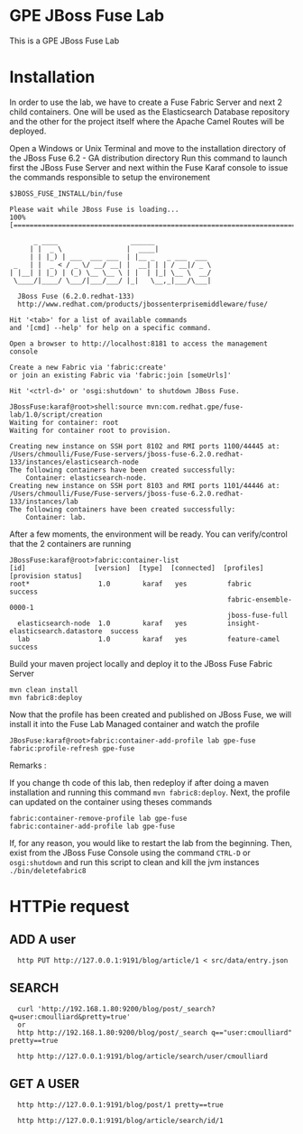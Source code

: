 # GPE JBoss Fuse Lab

This is a GPE JBoss Fuse Lab

# Installation

In order to use the lab, we have to create a Fuse Fabric Server and next 2 child containers. One will be used as the Elasticsearch Database
repository and the other for the project itself where the Apache Camel Routes will be deployed.

Open a Windows or Unix Terminal and move to the installation directory of the JBoss Fuse 6.2 - GA distribution directory
Run this command to launch first the JBoss Fuse Server and next within the Fuse Karaf console to issue the commands responsible to setup the environement

````
$JBOSS_FUSE_INSTALL/bin/fuse

Please wait while JBoss Fuse is loading...
100% [========================================================================]

      _ ____                  ______
     | |  _ \                |  ____|
     | | |_) | ___  ___ ___  | |__ _   _ ___  ___
 _   | |  _ < / _ \/ __/ __| |  __| | | / __|/ _ \
| |__| | |_) | (_) \__ \__ \ | |  | |_| \__ \  __/
 \____/|____/ \___/|___/___/ |_|   \__,_|___/\___|

  JBoss Fuse (6.2.0.redhat-133)
  http://www.redhat.com/products/jbossenterprisemiddleware/fuse/

Hit '<tab>' for a list of available commands
and '[cmd] --help' for help on a specific command.

Open a browser to http://localhost:8181 to access the management console

Create a new Fabric via 'fabric:create'
or join an existing Fabric via 'fabric:join [someUrls]'

Hit '<ctrl-d>' or 'osgi:shutdown' to shutdown JBoss Fuse.

JBossFuse:karaf@root>shell:source mvn:com.redhat.gpe/fuse-lab/1.0/script/creation
Waiting for container: root
Waiting for container root to provision.

Creating new instance on SSH port 8102 and RMI ports 1100/44445 at: /Users/chmoulli/Fuse/Fuse-servers/jboss-fuse-6.2.0.redhat-133/instances/elasticsearch-node
The following containers have been created successfully:
	Container: elasticsearch-node.
Creating new instance on SSH port 8103 and RMI ports 1101/44446 at: /Users/chmoulli/Fuse/Fuse-servers/jboss-fuse-6.2.0.redhat-133/instances/lab
The following containers have been created successfully:
	Container: lab.
````

After a few moments, the environment will be ready. You can verify/control that the 2 containers are running

```
JBossFuse:karaf@root>fabric:container-list
[id]                 [version]  [type]  [connected]  [profiles]                       [provision status]
root*                 1.0        karaf   yes          fabric                           success
                                                      fabric-ensemble-0000-1
                                                      jboss-fuse-full
  elasticsearch-node  1.0        karaf   yes          insight-elasticsearch.datastore  success
  lab                 1.0        karaf   yes          feature-camel                    success
```

Build your maven project locally and deploy it to the JBoss Fuse Fabric Server

```
mvn clean install
mvn fabric8:deploy
```

Now that the profile has been created and published on JBoss Fuse, we will install it into the Fuse Lab Managed container and watch the profile

```
JBosFuse:karaf@root>fabric:container-add-profile lab gpe-fuse
fabric:profile-refresh gpe-fuse
```

Remarks : 

If you change th code of this lab, then redeploy if after doing a maven installation and running this command `mvn fabric8:deploy`.
Next, the profile can updated on the container using theses commands

```
fabric:container-remove-profile lab gpe-fuse
fabric:container-add-profile lab gpe-fuse
```

If, for any reason, you would like to restart the lab from the beginning. Then, exist from the JBoss Fuse Console using the command `CTRL-D` or `osgi:shutdown` 
and run this script to clean and kill the jvm instances `./bin/deletefabric8`

# HTTPie request

## ADD A user
````
  http PUT http://127.0.0.1:9191/blog/article/1 < src/data/entry.json
````
## SEARCH
````
  curl 'http://192.168.1.80:9200/blog/post/_search?q=user:cmoulliard&pretty=true'
  or
  http http://192.168.1.80:9200/blog/post/_search q=="user:cmoulliard" pretty==true

  http http://127.0.0.1:9191/blog/article/search/user/cmoulliard
````
## GET A USER
````
  http http://127.0.0.1:9191/blog/post/1 pretty==true

  http http://127.0.0.1:9191/blog/article/search/id/1
````

